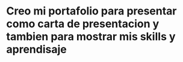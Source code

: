 # Creo mi portafolio para presentar como carta de presentacion y tambien para mostrar mis skills y aprendisaje